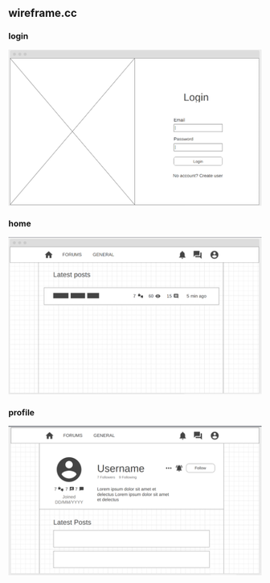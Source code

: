 ## wireframe.cc
### login
![](2023-06-28-00-11-07.png)

### home
![](2023-06-28-04-20-34.png)

### profile
![](2023-07-03-23-15-44.png)
